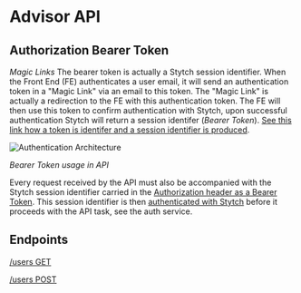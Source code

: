 # Advisor API

## Authorization Bearer Token

_Magic Links_
The bearer token is actually a Stytch session identifier. When the Front End (FE) authenticates a user email, it will send an authentication token in a "Magic Link" via an email to this token. The "Magic Link" is actually a redirection to the FE with this authentication token. The FE will then use this token to confirm authentication with Stytch, upon successful authentication Stytch will return a session identifer (_Bearer Token_). [See this link how a token is identifer and a session identifier is produced](https://stytch.com/docs/api/authenticate-magic-link).

![Authentication Architecture](https://stytch.imgix.net/web/_next/static/image/src/img/dashboard/light-mode-api-flow.80200ea99265b20c7bcb14c477357ec6.png?ixlib=js-3.3.0&auto=format&quality=75&width=1920)

_Bearer Token usage in API_

Every request received by the API must also be accompanied with the Stytch session identifier carried in the [Authorization header as a Bearer Token](https://developer.mozilla.org/en-US/docs/Web/HTTP/Authentication). This session identifier is then [authenticated with Stytch](https://stytch.com/docs/api/session-auth) before it proceeds with the API task, see the auth service.

## Endpoints

[/users GET](users_get.md)

[/users POST](users_get.md)

